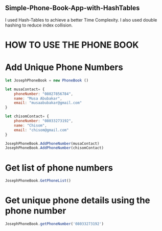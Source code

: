 ## Simple-Phone-Book-App-with-HashTables
I used Hash-Tables to achieve a better Time Complexity. I also used double hashing to reduce index collision.

# HOW TO USE THE PHONE BOOK

 # Add Unique Phone Numbers

```javascript
let JosephPhoneBook = new PhoneBook ()

let musaContact= {
    phoneNumber: "08027856784",
    name: "Musa Abubakar",
    email: "musaabubakar@gmail.com"
}

let chisomContact= {
    phoneNumber: "08033273192",
    name: "Chisom",
    email: "chisom@gmail.com"
}

JosephPhoneBook.AddPhoneNumber(musaContact)
JosephPhoneBook.AddPhoneNumber(chisomContact)
```

 # Get list of phone numbers

```javascript
JosephPhoneBook.GetPhoneList()
```

 # Get unique phone details using the phone number

```javascript
JosephPhoneBook.getPhoneNumber('08033273192')
```
